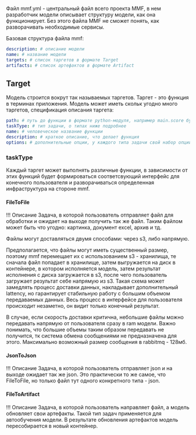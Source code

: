 Файл mmf.yml - центральный файл всего проекта MMF, в нем разработчик модели описывает структуру модели, как она
функционирует. Без этого файла MMF не сможет понять, как разворачивать необходимые сервисы.

Базовая структура файла mmf:

```yaml
description: # описание модели
name: # название модели
targets: # список таргетов в формате Target
artifacts: # список артефактов в формате Artifact
```

## Target
Модель строится вокрут так называемых таргетов. Таргет - это функция в терминах приложения. Модель может иметь скольк 
угодно много таргетов, спецификация описания таргета:
```yaml
path: # путь до функции в формате python-модуля, например main.score будет означать, что функция score расположена в файле main.py
taskType: # тип задачи, о типах ниже подробнее
name: # человеческое название функции
description: # краткое описание, что делает функция
options: # дополнительные опции, у каждого типа задачи свой набор опций.
```

### taskType
Каждый таргет может выполнять различные функции, в зависимости от этих функций будет формироваться соответсвующий 
интерфейс для конечного пользователя и разворачиваться определенная инфраструктура на стороне mmf.

#### FileToFile
!!! Описание
    Задача, в которой пользователь отправляет файл для обработки и ожидает на выходе получить так же файл. 
    Таким файлом может быть что угодно: картинка, документ excel, архив и тд.


Файлы могут доставляться двумя способами: через s3, либо напрямую.

Предполагается, что файлы могут иметь существенный размер, поэтому mmf перемещает их с использованием s3 - 
хранилища, те сначала файл попадает в хранилище, затем выгружается на диск в контейнере, в котором исполняется модель, 
затем результат исполнения с диска загружается в s3, после чего пользователь загружает результат себе напрямую из s3.
Такая схема может замедлять процесс доставки данных, накладывает дополнительный lattency, но гарантирует 
стабильную работу с большим объемом передаваемых данных. Весь процесс в интерфейсе для пользователя происходит незаметно, 
он видит только конечный результат.

В случае, если скорость доставки критична, небольшие файлы можно передавать напрямую от пользователя сразу в ram модели.
Важно понимать, что большие объемы таким образом передавать не получится, тк система обмена сообщениями не предназначена 
для этого. Максимально возможный размер сообщения в rabbitmq - 128мб.

#### JsonToJson
!!! Описание
    Задача, в которой пользователь отправляет json и на выходе ожидает так же json. Это практически то же 
    самое, что FileToFile, но только файл тут одного конкретного типа - json.
#### FileToArtifact
!!! Описание
    Задача, в которой пользователь направляет файл, а модель обновляет свои артефакты. Такой тип задач
    применяется для автообучения модели. В результате обновления артефактов модель пересобирается в новый контейнер.